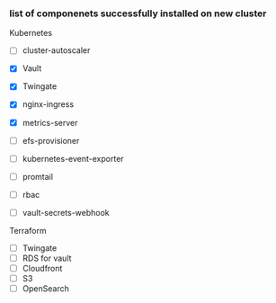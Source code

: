 ### list of componenets successfully installed on new cluster


Kubernetes

- [ ] cluster-autoscaler
- [x] Vault
- [x] Twingate
- [x] nginx-ingress
- [x] metrics-server
- [ ] efs-provisioner
- [ ] kubernetes-event-exporter
- [ ] promtail
- [ ] rbac
- [ ] vault-secrets-webhook


Terraform 
- [ ] Twingate
- [ ] RDS for vault
- [ ] Cloudfront
- [ ] S3
- [ ] OpenSearch